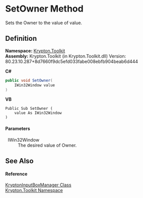 # SetOwner Method


Sets the Owner to the value of value.



## Definition
**Namespace:** <a href="79d2eac2-21f4-54ff-7552-b20c33c30600.md">Krypton.Toolkit</a>  
**Assembly:** Krypton.Toolkit (in Krypton.Toolkit.dll) Version: 80.23.10.287+8d7660f9dc5efd033fabe008ebfb904beab6d444

**C#**
``` C#
public void SetOwner(
	IWin32Window value
)
```
**VB**
``` VB
Public Sub SetOwner ( 
	value As IWin32Window
)
```



#### Parameters
<dl><dt>  IWin32Window</dt><dd>The desired value of Owner.</dd></dl>

## See Also


#### Reference
<a href="c68ff0d6-d932-424c-9ea8-9b165f3445d9.md">KryptonInputBoxManager Class</a>  
<a href="79d2eac2-21f4-54ff-7552-b20c33c30600.md">Krypton.Toolkit Namespace</a>  
